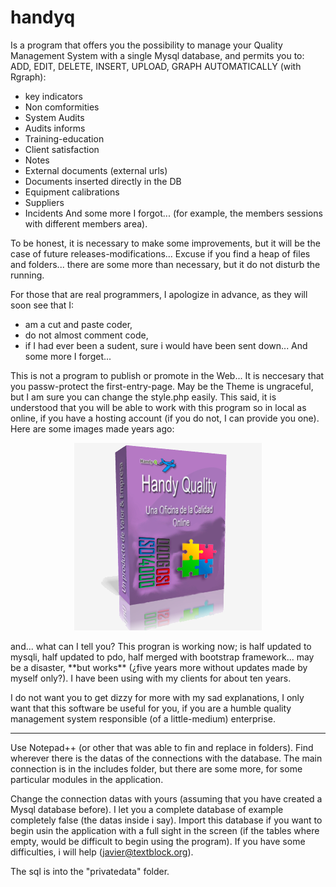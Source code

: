 # handyq
Is a program that offers you the possibility to manage your Quality Management System with a single Mysql database, and permits you to:
ADD, EDIT, DELETE, INSERT, UPLOAD, GRAPH AUTOMATICALLY (with Rgraph):
- key indicators
- Non comformities
- System Audits
- Audits informs
- Training-education
- Client satisfaction
- Notes
- External documents (external urls)
- Documents inserted directly in the DB
- Equipment calibrations
- Suppliers
- Incidents
And some more I forgot... (for example, the members sessions with different members area).

To be honest, it is necessary to make some improvements, but it will be the case of future releases-modifications...
Excuse if you find a heap of files and folders... there are some more than necessary, but it do not disturb the running.

For those that are real programmers, I apologize in advance, as they will soon see that I:
- am a cut and paste coder,
- do not almost comment code,
- if I had ever been a sudent, sure i would have been sent down...
And some more I forget...

This is not a program to publish or promote in the Web... It is neccesary that you passw-protect the first-entry-page.
May be the Theme is ungraceful, but I am sure you can change the style.php easily.
This said, it is understood that you will be able to work with this program so in local as online, if you have a hosting account (if you do not, I can provide you one).
Here are some images made years ago:
<p align="center">
<img src="https://github.com/phantomgod/handyqmysqli/blob/master/images/caja-rosa2.png">
 </p>
 and... what can I tell you?
 This progran is working now; is half updated to mysqli, half updated to pdo, half merged with bootstrap framework... may be a disaster, **but works** (¿five years more without updates made by myself only?). I have been using with my clients for about ten years.

I do not want you to get dizzy for more with my sad explanations, I only want that this software be useful for you, if you are a humble quality management system responsible (of a little-medium) enterprise.

************************************
Use Notepad++ (or other that was able to fin and replace in folders).
Find wherever there is the datas of the connections with the database. The main connection is in the includes folder, but there are some more, for some particular modules in the application.

Change the connection datas with yours (assuming that you have created a Mysql database before). I let you a complete database of example completely false (the datas inside i say). Import this database if you want to begin usin the application with a full sight in the screen (if the tables where empty, would be difficult to begin using the program). If you have some difficulties, i will help (javier@textblock.org).

The sql is into the "privatedata" folder.
